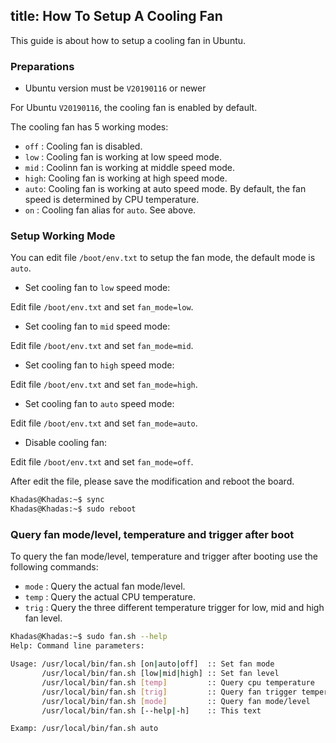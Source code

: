 title: How To Setup A Cooling Fan
---

This guide is about how to setup a cooling fan in Ubuntu.

### Preparations

* Ubuntu version must be `V20190116` or newer

For Ubuntu `V20190116`, the cooling fan is enabled by default.

The cooling fan has 5 working modes:

* `off` : Cooling fan is disabled.
* `low` : Cooling fan is working at low speed mode.
* `mid` : Coolinn fan is working at middle speed mode.
* `high`: Cooling fan is working at high speed mode.
* `auto`: Cooling fan is working at auto speed mode. By default, the fan speed is determined by CPU temperature.
* `on`  : Cooling fan alias for `auto`. See above.

### Setup Working Mode

You can edit file `/boot/env.txt` to setup the fan mode, the default mode is `auto`.

* Set cooling fan to `low` speed mode:

Edit file `/boot/env.txt` and set `fan_mode=low`.

* Set cooling fan to `mid` speed mode:

Edit file `/boot/env.txt` and set `fan_mode=mid`.

* Set cooling fan to `high` speed mode:

Edit file `/boot/env.txt` and set `fan_mode=high`.

* Set cooling fan to `auto` speed mode:

Edit file `/boot/env.txt` and set `fan_mode=auto`.

* Disable cooling fan:

Edit file `/boot/env.txt` and set `fan_mode=off`.

After edit the file, please save the modification and reboot the board.

```bash
Khadas@Khadas:~$ sync
Khadas@Khadas:~$ sudo reboot
```

### Query fan mode/level, temperature and trigger after boot

To query the fan mode/level, temperature and trigger after booting use the following commands:

* `mode` : Query the actual fan mode/level.
* `temp` : Query the actual CPU temperature.
* `trig` : Query the three different temperature trigger for low, mid and high fan level.

```bash
Khadas@Khadas:~$ sudo fan.sh --help
Help: Command line parameters:

Usage: /usr/local/bin/fan.sh [on|auto|off]  :: Set fan mode
       /usr/local/bin/fan.sh [low|mid|high] :: Set fan level
       /usr/local/bin/fan.sh [temp]         :: Query cpu temperature
       /usr/local/bin/fan.sh [trig]         :: Query fan trigger temperature
       /usr/local/bin/fan.sh [mode]         :: Query fan mode/level
       /usr/local/bin/fan.sh [--help|-h]    :: This text

Examp: /usr/local/bin/fan.sh auto
```
